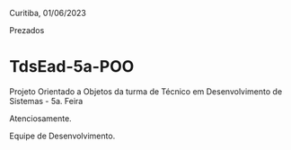 
Curitiba, 01/06/2023

Prezados

# TdsEad-5a-POO
Projeto Orientado a Objetos da turma de Técnico em Desenvolvimento de Sistemas - 5a. Feira

Atenciosamente.

Equipe de Desenvolvimento.       
